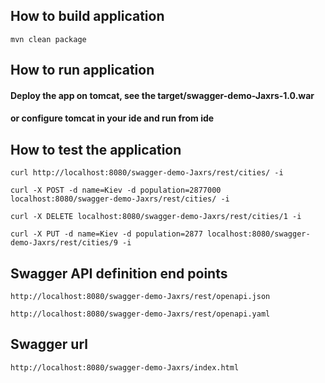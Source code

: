 ## How to build application

`mvn clean package`

## How to run application

#### Deploy the app on tomcat, see the target/swagger-demo-Jaxrs-1.0.war

#### or configure tomcat in your ide and run from ide



## How to test the application


`curl http://localhost:8080/swagger-demo-Jaxrs/rest/cities/ -i`

`curl -X POST -d name=Kiev -d population=2877000 localhost:8080/swagger-demo-Jaxrs/rest/cities/ -i`

`curl -X DELETE localhost:8080/swagger-demo-Jaxrs/rest/cities/1 -i`

`curl -X PUT -d name=Kiev -d population=2877 localhost:8080/swagger-demo-Jaxrs/rest/cities/9 -i`

## Swagger API definition end points

`http://localhost:8080/swagger-demo-Jaxrs/rest/openapi.json`

`http://localhost:8080/swagger-demo-Jaxrs/rest/openapi.yaml`

## Swagger url

`http://localhost:8080/swagger-demo-Jaxrs/index.html`